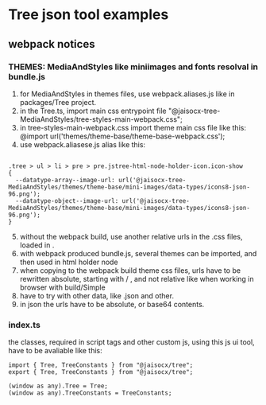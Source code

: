 # Tree json tool examples

## webpack notices

### THEMES: MediaAndStyles like miniimages and fonts resolval in bundle.js
1. for MediaAndStyles in themes files, use webpack.aliases.js like in packages/Tree project.
2. in the Tree.ts, import main css entrypoint file "@jaisocx-tree-MediaAndStyles/tree-styles-main-webpack.css";
3. in tree-styles-main-webpack.css import theme main css file like this: @import url('themes/theme-base/theme-base-webpack.css');
4. use webpack.aliasese.js alias like this:

```

.tree > ul > li > pre > pre.jstree-html-node-holder-icon.icon-show
{
  --datatype-array--image-url: url('@jaisocx-tree-MediaAndStyles/themes/theme-base/mini-images/data-types/icons8-json-96.png');
  --datatype-object--image-url: url('@jaisocx-tree-MediaAndStyles/themes/theme-base/mini-images/data-types/icons8-json-96.png');
}

```

5. without the webpack build, use another relative urls in the .css files, loaded in <link rel="stylesheet" href="">.
6. with webpack produced bundle.js, several themes can be imported, and then used in html holder node <div id="tree-1" class="theme-extended-1">
7. when copying to the webpack build theme css files, urls have to be rewritten absolute, starting with / , and not relative like when working in browser with build/Simple
8. have to try with other data, like .json and other.
9. in json the urls have to be absolute, or base64 contents.


### index.ts

the classes, required in script tags and other custom js, using this js ui tool, have to be avaliable like this:
```
import { Tree, TreeConstants } from "@jaisocx/tree";
export { Tree, TreeConstants } from "@jaisocx/tree";

(window as any).Tree = Tree;
(window as any).TreeConstants = TreeConstants;
```

